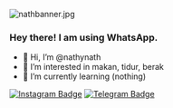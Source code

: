 ![nathbanner.jpg](https://user-images.githubusercontent.com/106421743/181917983-5d872500-5eb7-4a92-bd78-cd1914a101e3.png)
### Hey there! I am using WhatsApp.
- 👋 Hi, I’m @nathynath 
- 👀 I’m interested in makan, tidur, berak
- 🌱 I’m currently learning (nothing)

[![Instagram Badge](https://img.shields.io/badge/Instagram-%40ynthanns-ff69b4?logo=instagram)](https://instagram.com/ynthanns)
[![Telegram Badge](https://img.shields.io/badge/Telegram-%40ntynath-9cf?logo=telegram)](https://t.me/ntynath)
<!---
kontol
--->
